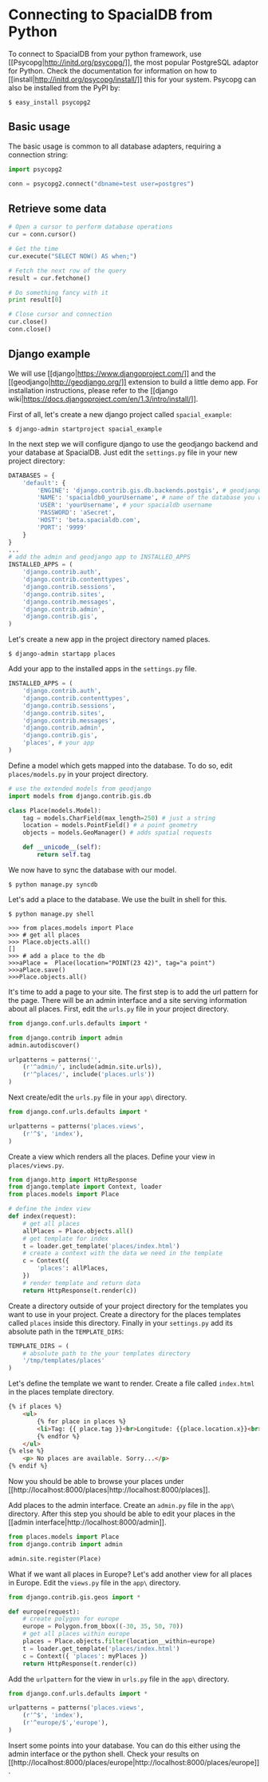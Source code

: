 # Connecting to SpacialDB from Python

To connect to SpacialDB from your python framework, use [[Psycopg|http://initd.org/psycopg/]], the most popular PostgreSQL adaptor for Python. Check the documentation for information on how to [[install|http://initd.org/psycopg/install/]] this for your system. Psycopg can also be installed from the PyPI by:

```console
$ easy_install psycopg2
```

## Basic usage

The basic usage is common to all database adapters, requiring a connection string:

```python
import psycopg2

conn = psycopg2.connect("dbname=test user=postgres")
```

## Retrieve some data

```python
# Open a cursor to perform database operations
cur = conn.cursor()

# Get the time
cur.execute("SELECT NOW() AS when;")

# Fetch the next row of the query
result = cur.fetchone()

# Do something fancy with it
print result[0]

# Close cursor and connection
cur.close()
conn.close()
```

## Django example

We will use [[django|https://www.djangoproject.com/]] and the [[geodjango|http://geodjango.org/]] extension to build a little demo app. For installation instructions, please refer to the [[django wiki|https://docs.djangoproject.com/en/1.3/intro/install/]].

First of all, let's create a new django project called `spacial_example`:

```console
$ django-admin startproject spacial_example
```

In the next step we will configure django to use the geodjango backend and your database at SpacialDB. Just edit the `settings.py` file in your new project directory:

```python
DATABASES = {
    'default': {
        'ENGINE': 'django.contrib.gis.db.backends.postgis', # geodjango database backend
        'NAME': 'spacialdb0_yourUsername', # name of the database you want to use
        'USER': 'yourUsername', # your spacialdb username
        'PASSWORD': 'aSecret',
        'HOST': 'beta.spacialdb.com',
        'PORT': '9999'
    }
}
...
# add the admin and geodjango app to INSTALLED_APPS
INSTALLED_APPS = (
    'django.contrib.auth',
    'django.contrib.contenttypes',
    'django.contrib.sessions',
    'django.contrib.sites',
    'django.contrib.messages',
    'django.contrib.admin',
    'django.contrib.gis',
)
```

Let's create a new app in the project directory named places.

```console
$ django-admin startapp places
```

Add your app to the installed apps in the `settings.py` file.

```python
INSTALLED_APPS = (
    'django.contrib.auth',
    'django.contrib.contenttypes',
    'django.contrib.sessions',
    'django.contrib.sites',
    'django.contrib.messages',
    'django.contrib.admin',
    'django.contrib.gis',
    'places', # your app
)
```

Define a model which gets mapped into the database. To do so, edit `places/models.py` in your project directory.

```python
# use the extended models from geodjango
import models from django.contrib.gis.db

class Place(models.Model):
    tag = models.CharField(max_length=250) # just a string
    location = models.PointField() # a point geometry
    objects = models.GeoManager() # adds spatial requests

    def __unicode__(self):
        return self.tag
```

We now have to sync the database with our model.
```console
$ python manage.py syncdb
```

Let's add a place to the database. We use the built in shell for this.

```console
$ python manage.py shell

>>> from places.models import Place
>>> # get all places
>>> Place.objects.all()
[]
>>> # add a place to the db
>>>aPlace =  Place(location="POINT(23 42)", tag="a point")
>>>aPlace.save()
>>>Place.objects.all()
```

It's time to add a page to your site. The first step is to add the url pattern for the page. There will be an admin interface and a site serving information about all places. First, edit the `urls.py` file in your project directory.

```python
from django.conf.urls.defaults import *

from django.contrib import admin
admin.autodiscover()

urlpatterns = patterns('',
    (r'^admin/', include(admin.site.urls)),
    (r'^places/', include('places.urls'))
)
```

Next create/edit the `urls.py` file in your `app\` directory.

```python
from django.conf.urls.defaults import *

urlpatterns = patterns('places.views',
    (r'^$', 'index'),
)
```

Create a view which renders all the places. Define your view in `places/views.py`.

```python
from django.http import HttpResponse
from django.template import Context, loader
from places.models import Place

# define the index view
def index(request):
    # get all places
    allPlaces = Place.objects.all()
    # get template for index
    t = loader.get_template('places/index.html')
    # create a context with the data we need in the template
    c = Context({
        'places': allPlaces,
    })
    # render template and return data
    return HttpResponse(t.render(c))
```

Create a directory outside of your project directory for the templates you want to use in your project. Create a directory for the places templates called `places` inside this directory. Finally in your `settings.py` add its absolute path in the `TEMPLATE_DIRS`:

```python
TEMPLATE_DIRS = (
    # absolute path to the your templates directory
    '/tmp/templates/places'
)
```

Let's define the template we want to render. Create a file called `index.html` in the places template directory.
```html
{% if places %}
    <ul>
        {% for place in places %}
        <li>Tag: {{ place.tag }}<br>Longitude: {{place.location.x}}<br>Latitude: {{place.location.y}}</li>
        {% endfor %}
    </ul>
{% else %}
    <p> No places are available. Sorry...</p>
{% endif %}
```

Now you should be able to browse your places under [[http://localhost:8000/places|http://localhost:8000/places]].

Add places to the admin interface. Create an `admin.py` file in the `app\` directory. After this step you should be able to edit your places in the [[admin interface|http://localhost:8000/admin]].

```python
from places.models import Place
from django.contrib import admin

admin.site.register(Place)
```

What if we want all places in Europe? Let's add another view for all places in Europe. Edit the `views.py` file in the `app\` directory.

```python
from django.contrib.gis.geos import *

def europe(request):
    # create polygon for europe
    europe = Polygon.from_bbox((-30, 35, 50, 70))
    # get all places within europe
    places = Place.objects.filter(location__within=europe)
    t = loader.get_template('places/index.html')
    c = Context({ 'places': myPlaces })
    return HttpResponse(t.render(c))
```

Add the `urlpattern` for the view in `urls.py` file in the `app\` directory.

```python
from django.conf.urls.defaults import *

urlpatterns = patterns('places.views',
    (r'^$', 'index'),
    (r'^europe/$','europe'),
)
```

Insert some points into your database. You can do this either using the admin interface or the python shell. Check your results on [[http://localhost:8000/places/europe|http://localhost:8000/places/europe]].
